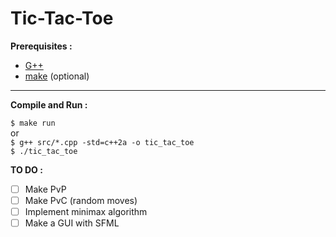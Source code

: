 # Tic-Tac-Toe

**Prerequisites :**

- <a href="https://gcc.gnu.org/">G++</a>
- <a href="https://www.gnu.org/software/make/">make</a> (optional)

***

**Compile and Run :**

``$ make run`` <br />
or <br />
``$ g++ src/*.cpp -std=c++2a -o tic_tac_toe`` <br />
``$ ./tic_tac_toe``

**TO DO :**

- [ ] Make PvP <br />
- [ ] Make PvC (random moves) <br />
- [ ] Implement minimax algorithm <br />
- [ ] Make a GUI with SFML <br />